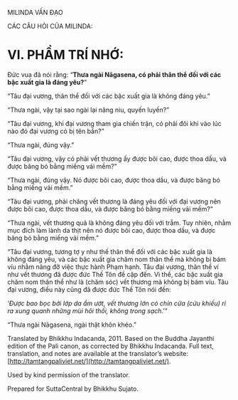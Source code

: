  

MILINDA VẤN ĐẠO

CÁC CÂU HỎI CỦA MILINDA:

# VI. PHẨM TRÍ NHỚ:

Đức vua đã nói rằng: “**Thưa ngài Nāgasena, có phải thân thể đối với các bậc xuất gia là đáng yêu?**”

“Tâu đại vương, thân thể đối với các bậc xuất gia là không đáng yêu.”

“Thưa ngài, vậy tại sao ngài lại nâng niu, quyến luyến?”

“Tâu đại vương, khi đại vương tham gia chiến trận, có phải đôi khi vào lúc nào đó đại vương có bị tên bắn?”

“Thưa ngài, đúng vậy.”

“Tâu đại vương, vậy có phải vết thương ấy được bôi cao, được thoa dầu, và được băng bó bằng miếng vải mềm?”

“Thưa ngài, đúng vậy. Nó được bôi cao, được thoa dầu, và được băng bó bằng miếng vải mềm.”

“Tâu đại vương, phải chăng vết thương là đáng yêu đối với đại vương nên được bôi cao, được thoa dầu, và được băng bó bằng miếng vải mềm?”

“Thưa ngài, vết thương quả là không đáng yêu đối với trẫm. Tuy nhiên, nhằm mục đích làm lành da thịt nên nó được bôi cao, được thoa dầu, và được băng bó bằng miếng vải mềm.”

“Tâu đại vương, tương tợ y như thế thân thể đối với các bậc xuất gia là không đáng yêu, và các bậc xuất gia chăm nom thân thể mà không bị bám víu nhằm nâng đỡ việc thực hành Phạm hạnh. Tâu đại vương, thân thể ví như vết thương đã được đức Thế Tôn đề cập đến. Vì thế, các bậc xuất gia chăm nom thân thể như là (chăm sóc) vết thương mà không bị bám víu. Tâu đại vương, điều này cũng đã được đức Thế Tôn nói đến:

‘_Được bao bọc bởi lớp da ẩm ướt, vết thương lớn có chín cửa (cửu khiếu) rỉ ra xung quanh những mùi hôi thối, không trong sạch_.’”

“Thưa ngài Nāgasena, ngài thật khôn khéo.”

Translated by Bhikkhu Indacanda, 2011. Based on the Buddha Jayanthi edition of the Pali canon, as corrected by Bhikkhu Indacanda. Full text, translation, and notes are available at the translator’s website: [http://tamtangpaliviet.net/](http://tamtangpaliviet.net/).

Used by kind permission of the translator.

Prepared for SuttaCentral by Bhikkhu Sujato.
